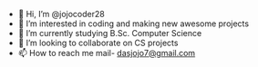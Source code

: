 - 👋 Hi, I’m @jojocoder28
- 👀 I’m interested in coding and making new awesome projects
- 🌱 I’m currently studying B.Sc. Computer Science
- 💞️ I’m looking to collaborate on CS projects
- 📫 How to reach me mail- dasjojo7@gmail.com

<!---
jojocoder28/jojocoder28 is a ✨ special ✨ repository because its `README.md` (this file) appears on your GitHub profile.
You can click the Preview link to take a look at your changes.
--->

